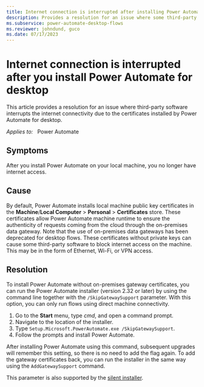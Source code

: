 ```yaml
---
title: Internet connection is interrupted after installing Power Automate for desktop
description: Provides a resolution for an issue where some third-party software may interrupt the internet connectivity due to the certificates installed by Power Automate for desktop.
ms.subservice: power-automate-desktop-flows
ms.reviewer: johndund, guco
ms.date: 07/17/2023
---
```

# Internet connection is interrupted after you install Power Automate for desktop

This article provides a resolution for an issue where third-party software interrupts the internet connectivity due to the certificates installed by Power Automate for desktop.

_Applies to:_ &nbsp; Power Automate  

## Symptoms

After you install Power Automate on your local machine, you no longer have internet access.

## Cause

By default, Power Automate installs local machine public key certificates in the **Machine**/**Local Computer** > **Personal** > **Certificates** store. These certificates allow Power Automate machine runtime to ensure the authenticity of requests coming from the cloud through the on-premises data gateway. Note that the use of on-premises data gateways has been deprecated for desktop flows. These certificates without private keys can cause some third-party software to block internet access on the machine. This may be in the form of Ethernet, Wi-Fi, or VPN access.

## Resolution

To install Power Automate without on-premises gateway certificates, you can run the Power Automate installer (version 2.32 or later) by using the command line together with the `/SkipGatewaySupport` parameter. With this option, you can only run flows using direct machine connectivity.

1. Go to the **Start** menu, type *cmd*, and open a command prompt.
2. Navigate to the location of the installer.
3. Type `Setup.Microsoft.PowerAutomate.exe /SkipGatewaySupport`.
4. Follow the prompts and install Power Automate.

After installing Power Automate using this command, subsequent upgrades will remember this setting, so there is no need to add the flag again. To add the gateway certificates back, you can run the installer in the same way using the `AddGatewaySupport` command.

This parameter is also supported by the [silent installer](/power-automate/desktop-flows/install-silently).
